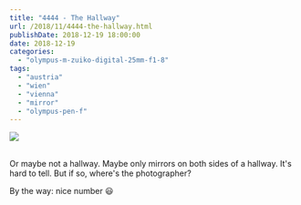 ```yaml
---
title: "4444 - The Hallway"
url: /2018/11/4444-the-hallway.html
publishDate: 2018-12-19 18:00:00
date: 2018-12-19
categories: 
  - "olympus-m-zuiko-digital-25mm-f1-8"
tags: 
  - "austria"
  - "wien"
  - "vienna"
  - "mirror"
  - "olympus-pen-f"
---
```

<div class="container">
<div class="center"><a target="_blank" href="https://d25zfm9zpd7gm5.cloudfront.net/1200x1200/2017/20171004_173148_DxO_lr.jpg"><img class="webfeedsFeaturedVisual" src="https://d25zfm9zpd7gm5.cloudfront.net/0600x0600/2017/20171004_173148_DxO_lr.jpg" /></a></div>
</div>
<br />

Or maybe not a hallway. Maybe only mirrors on both sides of a
hallway. It's hard to tell. But if so, where's the photographer?

By the way: nice number :smiley: